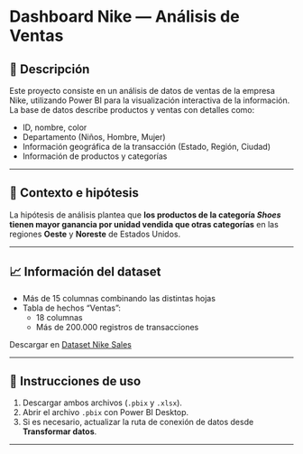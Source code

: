 # Dashboard Nike — Análisis de Ventas

## 📌 Descripción
Este proyecto consiste en un análisis de datos de ventas de la empresa Nike, utilizando Power BI para la visualización interactiva de la información.  
La base de datos describe productos y ventas con detalles como:
- ID, nombre, color
- Departamento (Niños, Hombre, Mujer)
- Información geográfica de la transacción (Estado, Región, Ciudad)
- Información de productos y categorías

---

## 🧠 Contexto e hipótesis
La hipótesis de análisis plantea que **los productos de la categoría _Shoes_ tienen mayor ganancia por unidad vendida que otras categorías** en las regiones **Oeste** y **Noreste** de Estados Unidos.

---

## 📈 Información del dataset
- Más de 15 columnas combinando las distintas hojas
- Tabla de hechos “Ventas”:
  - 18 columnas
  - Más de 200.000 registros de transacciones

Descargar en [Dataset Nike Sales](https://www.kaggle.com/datasets/agustinacaraffini/nike-sales/data)

---

## 🧭 Instrucciones de uso
1. Descargar ambos archivos (`.pbix` y `.xlsx`).
2. Abrir el archivo `.pbix` con Power BI Desktop.
3. Si es necesario, actualizar la ruta de conexión de datos desde **Transformar datos**.

---
